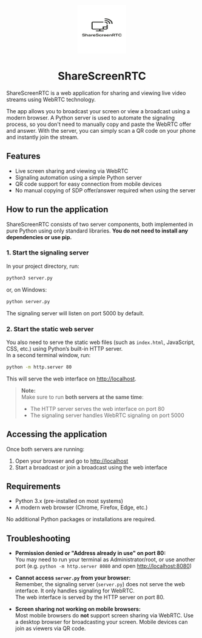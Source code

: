 <p align="center">
  <img src="ico.png" alt="ShareScreenRTC logo" width="128" height="128">
</p>

<h1 align="center">ShareScreenRTC</h1>

ShareScreenRTC is a web application for sharing and viewing live video streams using WebRTC technology.

The app allows you to broadcast your screen or view a broadcast using a modern browser. A Python server is used to automate the signaling process, so you don't need to manually copy and paste the WebRTC offer and answer. With the server, you can simply scan a QR code on your phone and instantly join the stream.

## Features

- Live screen sharing and viewing via WebRTC
- Signaling automation using a simple Python server
- QR code support for easy connection from mobile devices
- No manual copying of SDP offer/answer required when using the server

## How to run the application

ShareScreenRTC consists of two server components, both implemented in pure Python using only standard libraries. **You do not need to install any dependencies or use pip.**

### 1. Start the signaling server

In your project directory, run:

```sh
python3 server.py
```
or, on Windows:
```sh
python server.py
```

The signaling server will listen on port 5000 by default.

### 2. Start the static web server

You also need to serve the static web files (such as `index.html`, JavaScript, CSS, etc.) using Python’s built-in HTTP server.  
In a second terminal window, run:

```sh
python -m http.server 80
```

This will serve the web interface on [http://localhost](http://localhost).

> **Note:**  
> Make sure to run **both servers at the same time**:  
> - The HTTP server serves the web interface on port 80  
> - The signaling server handles WebRTC signaling on port 5000

## Accessing the application

Once both servers are running:

1. Open your browser and go to [http://localhost](http://localhost)
2. Start a broadcast or join a broadcast using the web interface

## Requirements

- Python 3.x (pre-installed on most systems)
- A modern web browser (Chrome, Firefox, Edge, etc.)

No additional Python packages or installations are required.

## Troubleshooting

- **Permission denied or "Address already in use" on port 80:**  
  You may need to run your terminal as Administrator/root, or use another port (e.g. `python -m http.server 8080` and open [http://localhost:8080](http://localhost:8080))

- **Cannot access `server.py` from your browser:**  
  Remember, the signaling server (`server.py`) does not serve the web interface. It only handles signaling for WebRTC.  
  The web interface is served by the HTTP server on port 80.

- **Screen sharing not working on mobile browsers:**  
  Most mobile browsers do **not** support screen sharing via WebRTC. Use a desktop browser for broadcasting your screen. Mobile devices can join as viewers via QR code.
